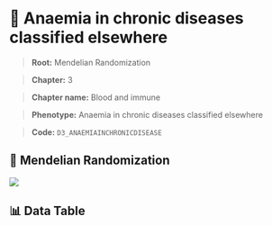 # 🧪 Anaemia in chronic diseases classified elsewhere

> **Root:** Mendelian Randomization

> **Chapter:** 3  

> **Chapter name:** Blood and immune

> **Phenotype:** Anaemia in chronic diseases classified elsewhere  

> **Code:** `D3_ANAEMIAINCHRONICDISEASE`

## 🧬 Mendelian Randomization  

<img src="/MR/Figures/Forward/D3_ANAEMIAINCHRONICDISEASE.png"/>

## 📊 Data Table

<CsvTableMRF src="/public/MR/Data/Forward/D3_ANAEMIAINCHRONICDISEASE.csv"/>

